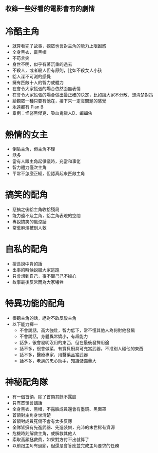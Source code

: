 ## 收錄一些好看的電影會有的劇情

冷酷主角
=====
* 就算看完了故事，觀眾也會對主角的能力上限困惑
* 全身黑衣，戴黑帽
* 不苟言笑
* 身世不明，似乎有著沉重的過去
* 不殺人，或者殺人但有原則，比如不殺女人小孩
* 給人深不可測的感覺
* 擁有匹敵十人的智力或體力
* 在會令大家慌張的場合依然面無表情
* 在會令大家慌張的場合做出最正確的決定，比如讓大家不分散、想清楚對策
* 給觀眾一種只要有他在，接下來一定沒問題的感覺
* 永遠都有 Plan B
* 舉例：怪醫黑傑克、吸血鬼獵人D、蝙蝠俠

熱情的女主
=====
* 倒貼主角，但主角不理
* 話多
* 當有人跟主角起爭議時，充當和事佬
* 智力體力僅次主角
* 平常不怎麼正經，但認真起來匹敵主角

搞笑的配角
=====
* 惡搞之後給主角收拾殘局
* 能力遠不及主角，給主角表現的空間
* 專說搞笑的風涼話
* 常惹麻煩被別人救

自私的配角
=====
* 擅長說中肯的話
* 出事的時候說服大家逃跑
* 只會想到自己，事不關己己不操心
* 故事最後反常而為大家犧牲

特異功能的配角
=====
* 很聽主角的話，絕對不敢反駁主角
* 以下能力擇一
    * 不會說話，高大強壯，智力低下，常不懂其他人為何對他發飆
    * 不會說話，身體異常嬌小，有超能力
    * 話多，很會發明沒用的東西，但在最後發揮用途
    * 話不多，很會做菜，有寶貝廚具可充當武器，不准別人碰他的東西
    * 話不多，醫療專家，用醫藥品當武器
    * 話不多，老邁的忠心助手，知識儲備量大

神秘配角隊
=====
* 有一個首領，除了首領其餘不露臉
* 只有首領會講話
* 全身黑衣、黑帽，不露臉成員還會有墨鏡、黑面罩
* 首領對主角身世清楚
* 首領對成員死傷不會有太多反應
* 全隊皆擁有先進武器、先進裝備，充沛的末世稀有資源
* 危機時刻解救主角，或解救其他人
* 索取高額拯救費，如果對方付不出就算了
* 以前跟主角有過節，但還是會答應並完成主角要求的任務

